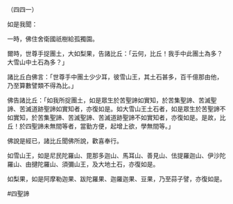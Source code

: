 （四四一）

如是我聞：

一時，佛住舍衛國祇樹給孤獨園。

爾時，世尊手捉團土，大如梨果，告諸比丘：「云何，比丘！我手中此團土為多？大雪山中土石為多？」

諸比丘白佛言：「世尊手中團土少少耳，彼雪山王，其土石甚多，百千億那由他，乃至算數譬類不得為比。」

佛告諸比丘：「如我所捉團土，如是眾生於苦聖諦如實知，於苦集聖諦、苦滅聖諦、苦滅道跡聖諦如實知者，亦復如是。如大雪山王土石者，如是眾生於苦聖諦不如實知，於苦集聖諦、苦滅聖諦、苦滅道跡聖諦不如實知者，亦復如是。是故，比丘！於四聖諦未無間等者，當勤方便，起增上欲，學無間等。」

佛說是經已，諸比丘聞佛所說，歡喜奉行。

如雪山王，如是尼民陀羅山、毘那多迦山、馬耳山、善見山、佉提羅迦山、伊沙陀羅山、由揵陀羅山、須彌山王，及大地土石，亦復如是。

如梨果，如是阿摩勒迦果、跋陀羅果、迦羅迦果、豆果，乃至蒜子譬，亦復如是。













#四聖諦
